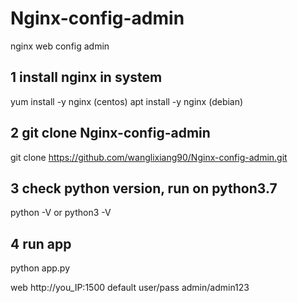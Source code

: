 # Nginx-config-admin
nginx web config admin

## 1 install nginx in system
yum install -y nginx  (centos)
apt install -y nginx  (debian)

## 2 git clone Nginx-config-admin
git clone https://github.com/wanglixiang90/Nginx-config-admin.git

## 3 check python version, run on python3.7
python -V  or python3 -V

## 4 run app
python app.py

web http://you_IP:1500
default user/pass  admin/admin123

